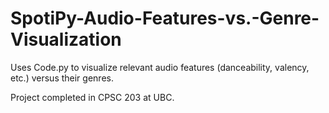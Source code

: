 # SpotiPy-Audio-Features-vs.-Genre-Visualization

Uses Code.py to visualize relevant audio features (danceability, valency, etc.) versus their genres.

Project completed in CPSC 203 at UBC.
